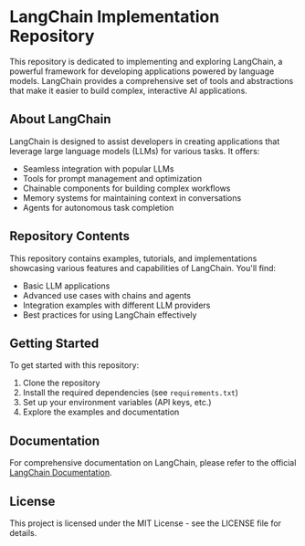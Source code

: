# LangChain Implementation Repository

This repository is dedicated to implementing and exploring LangChain, a powerful framework for developing applications powered by language models. LangChain provides a comprehensive set of tools and abstractions that make it easier to build complex, interactive AI applications.

## About LangChain

LangChain is designed to assist developers in creating applications that leverage large language models (LLMs) for various tasks. It offers:

- Seamless integration with popular LLMs
- Tools for prompt management and optimization
- Chainable components for building complex workflows
- Memory systems for maintaining context in conversations
- Agents for autonomous task completion

## Repository Contents

This repository contains examples, tutorials, and implementations showcasing various features and capabilities of LangChain. You'll find:

- Basic LLM applications
- Advanced use cases with chains and agents
- Integration examples with different LLM providers
- Best practices for using LangChain effectively

## Getting Started

To get started with this repository:

1. Clone the repository
2. Install the required dependencies (see `requirements.txt`)
3. Set up your environment variables (API keys, etc.)
4. Explore the examples and documentation

## Documentation

For comprehensive documentation on LangChain, please refer to the official [LangChain Documentation](https://python.langchain.com/docs/get_started/introduction).



## License

This project is licensed under the MIT License - see the LICENSE file for details.
